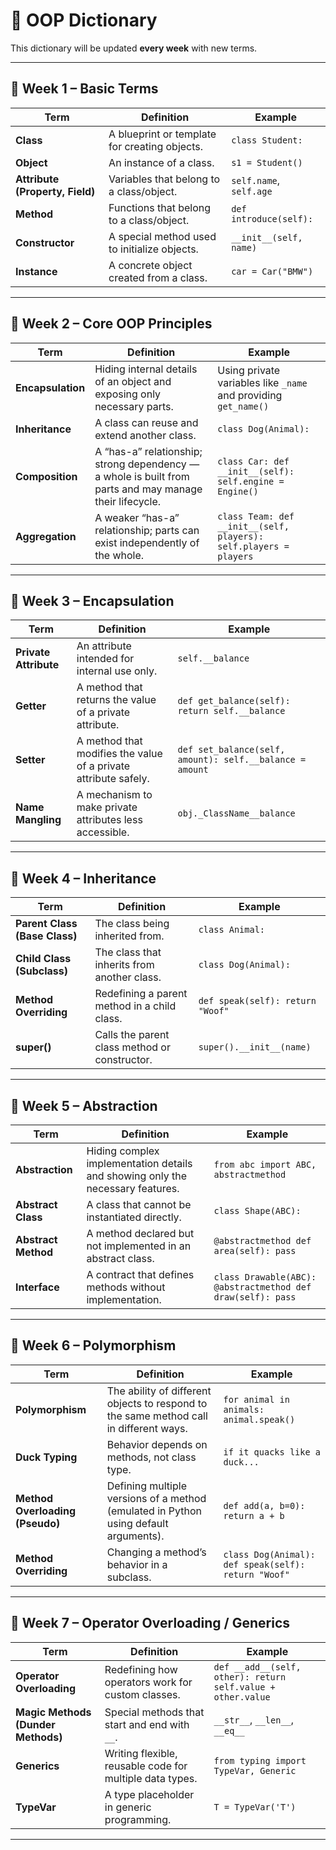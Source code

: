 # 📘 OOP Dictionary

This dictionary will be updated **every week** with new terms.  

---

## 📅 Week 1 – Basic Terms

| Term | Definition | Example |
|------|------------|---------|
| **Class** | A blueprint or template for creating objects. | `class Student:` |
| **Object** | An instance of a class. | `s1 = Student()` |
| **Attribute (Property, Field)** | Variables that belong to a class/object. | `self.name`, `self.age` |
| **Method** | Functions that belong to a class/object. | `def introduce(self):` |
| **Constructor** | A special method used to initialize objects. | `__init__(self, name)` |
| **Instance** | A concrete object created from a class. | `car = Car("BMW")` |

---

## 📅 Week 2 – Core OOP Principles

| Term | Definition | Example |
|------|------------|---------|
| **Encapsulation** | Hiding internal details of an object and exposing only necessary parts. | Using private variables like `_name` and providing `get_name()` |
| **Inheritance** | A class can reuse and extend another class. | `class Dog(Animal):` |
| **Composition** | A “has-a” relationship; strong dependency — a whole is built from parts and may manage their lifecycle. | `class Car: def __init__(self): self.engine = Engine()` |
| **Aggregation** | A weaker “has-a” relationship; parts can exist independently of the whole. | `class Team: def __init__(self, players): self.players = players` |

---

## 📅 Week 3 – Encapsulation

| Term | Definition | Example |
|------|------------|---------|
| **Private Attribute** | An attribute intended for internal use only. | `self.__balance` |
| **Getter** | A method that returns the value of a private attribute. | `def get_balance(self): return self.__balance` |
| **Setter** | A method that modifies the value of a private attribute safely. | `def set_balance(self, amount): self.__balance = amount` |
| **Name Mangling** | A mechanism to make private attributes less accessible. | `obj._ClassName__balance` |

---

## 📅 Week 4 – Inheritance

| Term | Definition | Example |
|------|------------|---------|
| **Parent Class (Base Class)** | The class being inherited from. | `class Animal:` |
| **Child Class (Subclass)** | The class that inherits from another class. | `class Dog(Animal):` |
| **Method Overriding** | Redefining a parent method in a child class. | `def speak(self): return "Woof"` |
| **super()** | Calls the parent class method or constructor. | `super().__init__(name)` |

---

## 📅 Week 5 – Abstraction

| Term | Definition | Example |
|------|------------|---------|
| **Abstraction** | Hiding complex implementation details and showing only the necessary features. | `from abc import ABC, abstractmethod` |
| **Abstract Class** | A class that cannot be instantiated directly. | `class Shape(ABC):` |
| **Abstract Method** | A method declared but not implemented in an abstract class. | `@abstractmethod def area(self): pass` |
| **Interface** | A contract that defines methods without implementation. | `class Drawable(ABC): @abstractmethod def draw(self): pass` |

---

## 📅 Week 6 – Polymorphism

| Term | Definition | Example |
|------|------------|---------|
| **Polymorphism** | The ability of different objects to respond to the same method call in different ways. | `for animal in animals: animal.speak()` |
| **Duck Typing** | Behavior depends on methods, not class type. | `if it quacks like a duck...` |
| **Method Overloading (Pseudo)** | Defining multiple versions of a method (emulated in Python using default arguments). | `def add(a, b=0): return a + b` |
| **Method Overriding** | Changing a method’s behavior in a subclass. | `class Dog(Animal): def speak(self): return "Woof"` |

---

## 📅 Week 7 – Operator Overloading / Generics

| Term | Definition | Example |
|------|------------|---------|
| **Operator Overloading** | Redefining how operators work for custom classes. | `def __add__(self, other): return self.value + other.value` |
| **Magic Methods (Dunder Methods)** | Special methods that start and end with `__`. | `__str__`, `__len__`, `__eq__` |
| **Generics** | Writing flexible, reusable code for multiple data types. | `from typing import TypeVar, Generic` |
| **TypeVar** | A type placeholder in generic programming. | `T = TypeVar('T')` |

---

